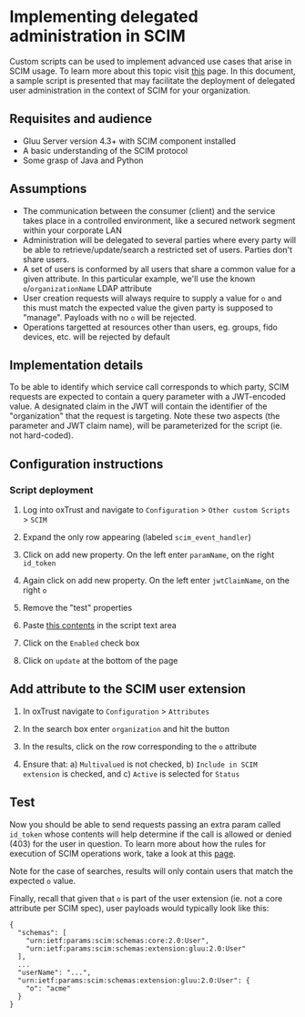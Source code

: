 # Implementing delegated administration in SCIM

Custom scripts can be used to implement advanced use cases that arise in SCIM usage. To learn more about this topic visit [this](https://www.gluu.org/docs/gluu-server/4.3/user-management/scim-scripting/) page. In this document, a sample script is presented that may facilitate the deployment of delegated user administration in the context of SCIM for your organization.

## Requisites and audience

- Gluu Server version 4.3+ with SCIM component installed
- A basic understanding of the SCIM protocol
- Some grasp of Java and Python

## Assumptions

- The communication between the consumer (client) and the service takes place in a controlled environment, like a secured network segment within your corporate LAN
- Administration will be delegated to several parties where every party will be able to retrieve/update/search a restricted set of users. Parties don't share users.
- A set of users is conformed by all users that share a common value for a given attribute. In this particular example, we'll use the known `o`/`organizationName` LDAP attribute
- User creation requests will always require to supply a value for `o` and this must match the expected value the given party is supposed to "manage". Payloads with no `o` will be rejected. 
- Operations targetted at resources other than users, eg. groups, fido devices, etc. will be rejected by default

## Implementation details

To be able to identify which service call corresponds to which party, SCIM requests are expected to contain a query parameter with a JWT-encoded value. A designated claim in the JWT will contain the identifier of the "organization" that the request is targeting. Note these two aspects (the parameter and JWT claim name), will be parameterized for the script (ie. not hard-coded).

## Configuration instructions

### Script deployment

1. Log into oxTrust and navigate to `Configuration` > `Other custom Scripts` > `SCIM`
 
1. Expand the only row appearing (labeled `scim_event_handler`)

1. Click on add new property. On the left enter `paramName`, on the right `id_token`

1. Again click on add new property. On the left enter `jwtClaimName`, on the right `o`

1. Remove the "test" properties

1. Paste [this contents](https://github.com/GluuFederation/oxExternal/raw/master/scim_event_handler/sample/delegated_administration/scim.py) in the script text area

1. Click on the `Enabled` check box

1. Click on `update` at the bottom of the page

## Add attribute to the SCIM user extension

1. In oxTrust navigate to `Configuration` > `Attributes`

1. In the search box enter `organization` and hit the button

1. In the results, click on the row corresponding to the `o` attribute

1. Ensure that: a) `Multivalued` is not checked, b) `Include in SCIM extension` is checked, and c) `Active` is selected for `Status` 

## Test

Now you should be able to send requests passing an extra param called `id_token` whose contents will help determine if the call is allowed or denied (403) for the user in question. To learn more about how the rules for execution of SCIM operations work, take a look at this [page](https://www.gluu.org/docs/gluu-server/4.3/user-management/scim-scripting/#defining-rules-for-execution-of-scim-operations).

Note for the case of searches, results will only contain users that match the expected `o` value.

Finally, recall that given that `o` is part of the user extension (ie. not a core attribute per SCIM spec), user payloads would typically look like this:

```
{
  "schemas": [
    "urn:ietf:params:scim:schemas:core:2.0:User",
    "urn:ietf:params:scim:schemas:extension:gluu:2.0:User"
  ],
  ...
  "userName": "...",
  "urn:ietf:params:scim:schemas:extension:gluu:2.0:User": {
    "o": "acme"
  }
}
```
